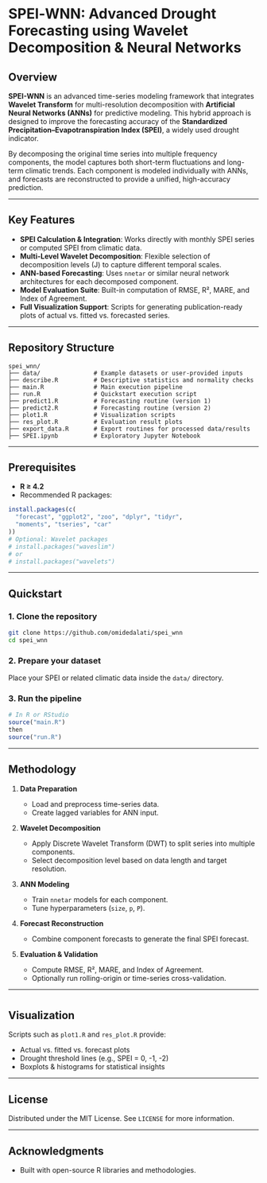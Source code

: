 # SPEI‑WNN: Advanced Drought Forecasting using Wavelet Decomposition & Neural Networks

## Overview
**SPEI-WNN** is an advanced time-series modeling framework that integrates **Wavelet Transform** for multi-resolution decomposition with **Artificial Neural Networks (ANNs)** for predictive modeling. This hybrid approach is designed to improve the forecasting accuracy of the **Standardized Precipitation–Evapotranspiration Index (SPEI)**, a widely used drought indicator.

By decomposing the original time series into multiple frequency components, the model captures both short-term fluctuations and long-term climatic trends. Each component is modeled individually with ANNs, and forecasts are reconstructed to provide a unified, high-accuracy prediction.

---

## Key Features
- **SPEI Calculation & Integration**: Works directly with monthly SPEI series or computed SPEI from climatic data.
- **Multi-Level Wavelet Decomposition**: Flexible selection of decomposition levels (J) to capture different temporal scales.
- **ANN-based Forecasting**: Uses `nnetar` or similar neural network architectures for each decomposed component.
- **Model Evaluation Suite**: Built-in computation of RMSE, R², MARE, and Index of Agreement.
- **Full Visualization Support**: Scripts for generating publication-ready plots of actual vs. fitted vs. forecasted series.

---

## Repository Structure
```
spei_wnn/
├── data/               # Example datasets or user-provided inputs
├── describe.R          # Descriptive statistics and normality checks
├── main.R              # Main execution pipeline
├── run.R               # Quickstart execution script
├── predict1.R          # Forecasting routine (version 1)
├── predict2.R          # Forecasting routine (version 2)
├── plot1.R             # Visualization scripts
├── res_plot.R          # Evaluation result plots
├── export_data.R       # Export routines for processed data/results
├── SPEI.ipynb          # Exploratory Jupyter Notebook
```

---

## Prerequisites
- **R ≥ 4.2**
- Recommended R packages:
```r
install.packages(c(
  "forecast", "ggplot2", "zoo", "dplyr", "tidyr",
  "moments", "tseries", "car"
))
# Optional: Wavelet packages
# install.packages("waveslim")
# or
# install.packages("wavelets")
```

---

## Quickstart

### 1. Clone the repository
```bash
git clone https://github.com/omidedalati/spei_wnn
cd spei_wnn
```

### 2. Prepare your dataset
Place your SPEI or related climatic data inside the `data/` directory.

### 3. Run the pipeline
```r
# In R or RStudio
source("main.R")
then
source("run.R")

```

---

## Methodology
1. **Data Preparation**  
   - Load and preprocess time-series data.  
   - Create lagged variables for ANN input.

2. **Wavelet Decomposition**  
   - Apply Discrete Wavelet Transform (DWT) to split series into multiple components.  
   - Select decomposition level based on data length and target resolution.

3. **ANN Modeling**  
   - Train `nnetar` models for each component.  
   - Tune hyperparameters (`size`, `p`, `P`).

4. **Forecast Reconstruction**  
   - Combine component forecasts to generate the final SPEI forecast.

5. **Evaluation & Validation**  
   - Compute RMSE, R², MARE, and Index of Agreement.  
   - Optionally run rolling-origin or time-series cross-validation.

---

#

## Visualization
Scripts such as `plot1.R` and `res_plot.R`  provide:
- Actual vs. fitted vs. forecast plots
- Drought threshold lines (e.g., SPEI = 0, -1, -2)
- Boxplots & histograms for statistical insights

---

## License
Distributed under the MIT License. See `LICENSE` for more information.

---

## Acknowledgments

- Built with open-source R libraries and methodologies.
